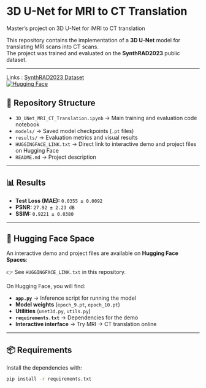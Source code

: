 # 3D U-Net for MRI to CT Translation
Master’s project on 3D U-Net for iMRI to CT translation

This repository contains the implementation of a **3D U-Net** model for translating MRI scans into CT scans.  
The project was trained and evaluated on the **SynthRAD2023** public dataset.

---

Links :
[SynthRAD2023 Dataset](https://zenodo.org/records/7260705)   
[![Hugging Face](https://img.shields.io/badge/Demo-HuggingFace-yellow.svg)](https://huggingface.co/spaces/jihane12/ct-mri_translation)


## 📂 Repository Structure
- `3D_UNet_MRI_CT_Translation.ipynb` → Main training and evaluation code notebook  
- `models/` → Saved model checkpoints (`.pt` files)  
- `results/` → Evaluation metrics and visual results  
- `HUGGINGFACE_LINK.txt` → Direct link to interactive demo and project files on Hugging Face  
- `README.md` → Project description  

---

## 📊 Results
- **Test Loss (MAE):** `0.0355 ± 0.0092`  
- **PSNR:** `27.92 ± 2.23 dB`  
- **SSIM:** `0.9221 ± 0.0380`  

---

## 🚀 Hugging Face Space
An interactive demo and project files are available on **Hugging Face Spaces**:  

👉 See `HUGGINGFACE_LINK.txt` in this repository.  

On Hugging Face, you will find:  
- **`app.py`** → Inference script for running the model  
- **Model weights** (`epoch_9.pt`, `epoch_10.pt`)  
- **Utilities** (`unet3d.py`, `utils.py`)  
- **`requirements.txt`** → Dependencies for the demo  
- **Interactive interface** → Try MRI → CT translation online  

---

## 📦 Requirements
Install the dependencies with:
```bash
pip install -r requirements.txt

